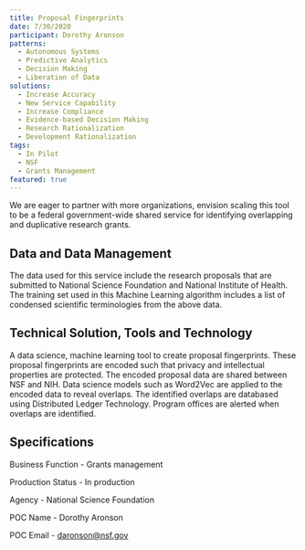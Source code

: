 ```yaml
---
title: Proposal Fingerprints
date: 7/30/2020
participant: Dorothy Aronson
patterns:
  - Autonomous Systems
  - Predictive Analytics
  - Decision Making
  - Liberation of Data
solutions:
  - Increase Accuracy
  - New Service Capability
  - Increase Compliance
  - Evidence-based Decision Making
  - Research Rationalization
  - Development Rationalization
tags:
  - In Pilot
  - NSF
  - Grants Management
featured: true
---
```

We are eager to partner with more organizations, envision scaling this tool to be a federal government-wide shared service for identifying overlapping and duplicative research grants.

## Data and Data Management

The data used for this service include the research proposals that are submitted to National Science Foundation and National Institute of Health. The training set used in this Machine Learning algorithm includes a list of condensed scientific terminologies from the above data.

## Technical Solution, Tools and Technology

A data science, machine learning tool to create proposal fingerprints. These proposal fingerprints are encoded such that privacy and intellectual properties are protected. The encoded proposal data are shared between NSF and NIH. Data science models such as Word2Vec are applied to the encoded data to reveal overlaps. The identified overlaps are databased using Distributed Ledger Technology. Program offices are alerted when overlaps are identified.

## Specifications

Business Function - Grants management

Production Status - In production

Agency - National Science Foundation

POC Name - Dorothy Aronson

POC Email - daronson@nsf.gov